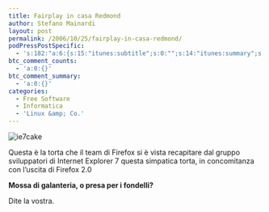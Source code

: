 ```yaml
---
title: Fairplay in casa Redmond
author: Stefano Mainardi
layout: post
permalink: /2006/10/25/fairplay-in-casa-redmond/
podPressPostSpecific:
  - 's:182:"a:6:{s:15:"itunes:subtitle";s:0:"";s:14:"itunes:summary";s:0:"";s:15:"itunes:keywords";s:0:"";s:13:"itunes:author";s:0:"";s:15:"itunes:explicit";s:0:"";s:12:"itunes:block";s:2:"no";}";'
btc_comment_counts:
  - 'a:0:{}'
btc_comment_summary:
  - 'a:0:{}'
categories:
  - Free Software
  - Informatica
  - 'Linux &amp; Co.'
---
```

![ie7cake][1]

Questa è la torta che il team di Firefox si è vista recapitare dal gruppo sviluppatori di Internet Explorer 7 questa simpatica torta, in concomitanza con l&#8217;uscita di Firefox 2.0

<p style="font-weight: bold">
  Mossa di galanteria, o presa per i fondelli?
</p>

Dite la vostra.

 [1]: http://www.stefanomainardi.com/wp-content/uploads/linux/ie7cake.jpg "ie7cake"